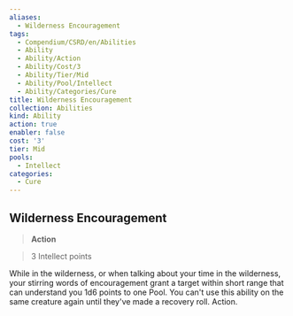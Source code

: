```yaml
---
aliases:
  - Wilderness Encouragement
tags:
  - Compendium/CSRD/en/Abilities
  - Ability
  - Ability/Action
  - Ability/Cost/3
  - Ability/Tier/Mid
  - Ability/Pool/Intellect
  - Ability/Categories/Cure
title: Wilderness Encouragement
collection: Abilities
kind: Ability
action: true
enabler: false
cost: '3'
tier: Mid
pools:
  - Intellect
categories:
  - Cure
---
```

## Wilderness Encouragement    
>**Action**    
>3 Intellect points  
    
While in the wilderness, or when talking about your time in the wilderness, your stirring words of encouragement grant a target within short range that can understand you 1d6 points to one Pool. You can't use this ability on the same creature again until they've made a recovery roll. Action.